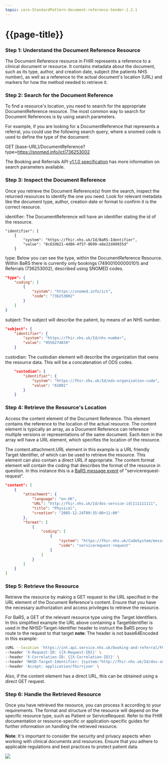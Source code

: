 ```yaml
---
topic: core-StandardPattern-document-reference-Sender-1.2.1
---
```


# {{page-title}}

### Step 1: Understand the Document Reference Resource
The Document Reference resource in FHIR represents a reference to a clinical document or resource. It contains metadata about the document, such as its type, author, and creation date, subject (the patients NHS number), as well as a reference to the actual document's location (URL) and markers for how the method needed to retrieve it. 

### Step 2: Search for the Document Reference
To find a resource's location, you need to search for the appropriate DocumentReference resource. The most common way to search for Document References is by using search parameters.

For example, if you are looking for a DocumentReference that represents a referral, you could use the following search query, where a snomed code is used to define the type of the document:

GET [base-URL]/DocumentReference?type=https://snomed.info/ict|736253002

The Booking and Referrals API [v1.1.0 specification](google.com) has more information on search parameters available.

### Step 3: Inspect the Document Reference
Once you retrieve the Document Reference(s) from the search, inspect the returned resources to identify the one you need. Look for relevant metadata like the document type, author, creation date or format to confirm it is the correct resource.

identifier: The DocumentReference will have an identifier stating the id of the resource.
```
"identifier": [
	{
		"system": "https://fhir.nhs.uk/Id/BaRS-Identifier",
		"value": "8c63d621-4d86-4f57-8699-e8e22d49935d"
	}
```

type: Below you can see the type, within the DocumentReference Resource. Within BaRS there is currently only bookings (749001000000101) and Referrals (736253002), described using SNOMED codes.
```json
"type": {
	"coding": [
		{
			"system": "https://snomed.info/ict",
			"code": "736253002"
		}
	]
}
```

subject: The subject will describe the patient, by means of an NHS number.

```json
"subject": {
	"identifier": {
		"system": "https://fhir.nhs.uk/Id/nhs-number",
		"value": "9556274839"
	}
```

custodian: The custodian element will describe the organization that owns the resource data. This will be a concatenation of ODS codes. 

```json
	"custodian": {
		"identifier": {
			"system": "https://fhir.nhs.uk/Id/ods-organization-code",
			"value": "A1001"
		}
	}
```
### Step 4: Retrieve the Resource's Location
Access the content element of the Document Reference. This element contains the reference to the location of the actual resource. The content element is typically an array, as a Document Reference can reference multiple versions or representations of the same document. Each item in the array will have a URL element, which specifies the location of the resource.

The content.attachment.URL element in this example is a URL friendly Target Identifier, of which can be used to retrieve the resource. This element can also contain a direct URL if appropriate.
The content.format element will contain the coding that describes the format of the resource in question. In this instance this is a [BaRS message event](https://simplifier.net/nhsbookingandreferrals/message-events-bars) of "servicerequest-request".

```json
"content": [
	{
		"attachment": {
			"language": "en-UK",
			"URL": "http://fhir.nhs.uk/Id/dos-service-id|111111111",
			"title": "Physical",
			"creation": "2005-12-24T09:35:00+11:00"
		},
		"format": [
			{
				"coding": [
					{
						"system": "https://fhir.nhs.uk/CodeSystem/message-events-bars",
						"code": "servicerequest-request"
					}
				]
			}
		]
	}
]
```
### Step 5: Retrieve the Resource
Retrieve the resource by making a GET request to the URL specified in the URL element of the Document Reference's content. Ensure that you have the necessary authorization and access privileges to retrieve the resource.

For BaRS, a GET of the relevant resource type using the Target Identifiers. In this simplified example the URL above containing a TargetIdentifier is used in the NHSD-Target-Identifier header to instruct the BaRS proxy to route to the request to that target  **note**: The header is not base64Encoded in this example:

``` bash
cURL --location 'https://int.api.service.nhs.uk/booking-and-referral/FHIR/R4/ServiceRequest/8c63d621-4d86-4f57-8699-e8e22d49935d' \
--header 'X-Request-ID: {{X-Request-ID}}' \
--header 'X-Correlation-ID: {{X-Correlation-ID}}' \
--header 'NHSD-Target-Identifier: {system:"http://fhir.nhs.uk/Id/dos-service-id", value:"111111111"}' \
--header 'Accept: application/fhir+json' \
```

Also, if the content element has a direct URL, this can be obtained using a direct GET request.

### Step 6: Handle the Retrieved Resource
Once you have retrieved the resource, you can process it according to your requirements. The format and structure of the resource will depend on the specific resource type, such as Patient or ServiceRequest. Refer to the FHIR documentation or resource-specific or application-specific guides for further information on handling the retrieved resource.

**Note**: It's important to consider the security and privacy aspects when working with clinical documents and resources. Ensure that you adhere to applicable regulations and best practices to protect patient data.

<a href="https://raw.githubusercontent.com/NHSDigital/NHSDigital-FHIR-BookingAndReferrals/main/BaRS-images/images/DocumentReference/BaRS_NRL_Search_Sequence-1.1.0.svg" target="_blank">
<img src="https://raw.githubusercontent.com/NHSDigital/NHSDigital-FHIR-BookingAndReferrals/main/BaRS-images/images/DocumentReference/BaRS_NRL_Search_Sequence-1.1.0.svg" ></img></a>

